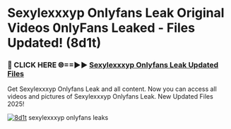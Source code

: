 # Sexylexxxyp Onlyfans Leak Original Videos 0nlyFans Leaked - Files Updated! (8d1t)

<h3>🔴 CLICK HERE 🌐==►► <a href="https://tinyurl.com/brd5kh86" rel="nofollow">Sexylexxxyp Onlyfans Leak Updated Files</a></h3>

Get Sexylexxxyp Onlyfans Leak and all content. Now you can access all videos and pictures of Sexylexxxyp Onlyfans Leak. New Updated Files 2025!

[![8d1t](https://i.imgur.com/K7sEzmb.gif)](https://tinyurl.com/brd5kh86)
sexylexxxyp onlyfans leaks